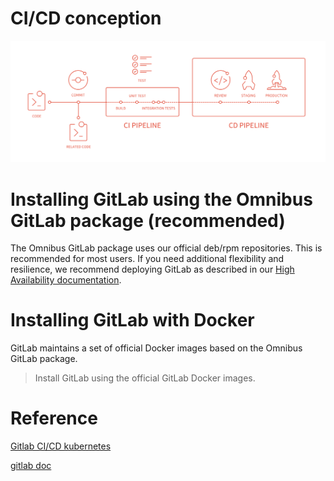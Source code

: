 # CI/CD conception
![](images/CICD流程图.png)

# Installing GitLab using the Omnibus GitLab package (recommended)
The Omnibus GitLab package uses our official deb/rpm repositories. This is recommended for most users.
If you need additional flexibility and resilience, we recommend deploying GitLab as described in our [High Availability documentation](https://docs.gitlab.com/ee/administration/high_availability/README.html).

# Installing GitLab with Docker
GitLab maintains a set of official Docker images based on the Omnibus GitLab package.
> Install GitLab using the official GitLab Docker images.

# Reference
[Gitlab CI/CD kubernetes](https://www.jianshu.com/p/73cdfbacd5b6)

[gitlab doc](https://docs.gitlab.com/ee/install/README.html)